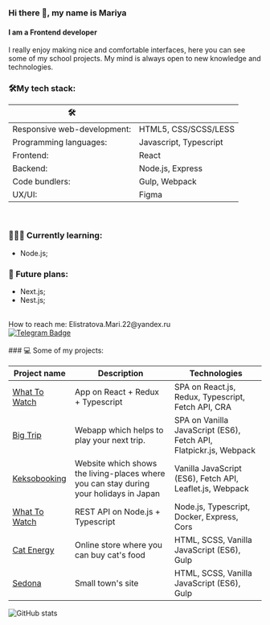 ### Hi there 👋, my name is Mariya
#### I am a Frontend developer
I really enjoy making nice and comfortable interfaces, here you can see some of my school projects. My mind is always open to new knowledge and technologies.

### 🛠My tech stack:


|     🛠                          |                                    |
|---------------------------------|------------------------------------|
|   Responsive web-development:   | HTML5, CSS/SCSS/LESS               |
|   Programming languages:        | Javascript, Typescript             |
|   Frontend:                     | React                              |
|   Backend:                      | Node.js, Express                   |
|   Code bundlers:                | Gulp, Webpack                      |
|   UX/UI:                        | Figma                              |

</br>

### 👩🏻‍🎓 Currently learning:
- Node.js;

### 🚀 Future plans:
- Next.js;
- Nest.js;

</br>
How to reach me: Elistratova.Mari.22@yandex.ru
<br>
<a href="https://t.me/Elis2508">
    <img src="https://img.shields.io/badge/-telegram-0088cc?style=for-the-badge&logo=telegram&logoColor=white" alt="Telegram Badge">
 </a>
 <br>
 <br>
### 💻 Some of my projects:

| Project name        | Description          | Technologies  |
| ------------- | ------------- | ----- |
| [What To Watch](https://github.com/elistratovamaria/1756717-what-to-watch-11) | App on React + Redux + Typescript | SPA on React.js, Redux, Typescript, Fetch API, CRA |
| [Big Trip](https://github.com/elistratovamaria/1756717-big-trip-18) | Webapp which helps to play your next trip. | SPA on Vanilla JavaScript (ES6), Fetch API,  Flatpickr.js, Webpack |
| [Keksobooking](https://github.com/elistratovamaria/1756717-keksobooking-26) | Website which shows the living-places where you can stay during your holidays in Japan | Vanilla JavaScript (ES6), Fetch API, Leaflet.js, Webpack|
 [What To Watch](https://github.com/elistratovamaria/1756717-what-to-watch-3) | REST API on Node.js + Typescript | Node.js, Typescript, Docker, Express, Cors |
| [Cat Energy](https://github.com/elistratovamaria/1756717-cat-energy-27) | Online store where you can buy cat's food | HTML, SCSS, Vanilla JavaScript (ES6), Gulp |
| [Sedona](https://github.com/elistratovamaria/1756717-sedona-27) | Small town's site | HTML, SCSS, Vanilla JavaScript (ES6), Gulp |
  
![GitHub stats](https://github-readme-stats.vercel.app/api?username=elistratovamaria&show_icons=true&theme=react)  
